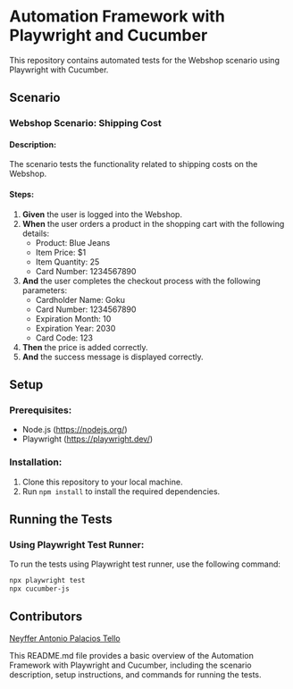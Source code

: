 # Automation Framework with Playwright and Cucumber

This repository contains automated tests for the Webshop scenario using Playwright with Cucumber.

## Scenario

### Webshop Scenario: Shipping Cost

#### Description:
The scenario tests the functionality related to shipping costs on the Webshop.

#### Steps:
1. **Given** the user is logged into the Webshop.
2. **When** the user orders a product in the shopping cart with the following details:
   - Product: Blue Jeans
   - Item Price: $1
   - Item Quantity: 25
   - Card Number: 1234567890
3. **And** the user completes the checkout process with the following parameters:
   - Cardholder Name: Goku
   - Card Number: 1234567890
   - Expiration Month: 10
   - Expiration Year: 2030
   - Card Code: 123
4. **Then** the price is added correctly.
5. **And** the success message is displayed correctly.

## Setup

### Prerequisites:
- Node.js (https://nodejs.org/)
- Playwright (https://playwright.dev/)

### Installation:
1. Clone this repository to your local machine.
2. Run `npm install` to install the required dependencies.

## Running the Tests

### Using Playwright Test Runner:
To run the tests using Playwright test runner, use the following command:

```bash
npx playwright test
npx cucumber-js
```
## Contributors 

[Neyffer Antonio Palacios Tello](https://github.com/TonioTello) 

This README.md file provides a basic overview of the Automation Framework with Playwright and Cucumber, including the scenario description, setup instructions, and commands for running the tests.

